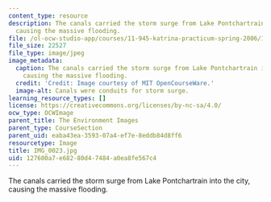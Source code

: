 ```yaml
---
content_type: resource
description: The canals carried the storm surge from Lake Pontchartrain into the city,
  causing the massive flooding.
file: /ol-ocw-studio-app/courses/11-945-katrina-practicum-spring-2006/127600a7e68280d47484a0ea8fe567c4_IMG_0023.jpg
file_size: 22527
file_type: image/jpeg
image_metadata:
  caption: The canals carried the storm surge from Lake Pontchartrain into the city,
    causing the massive flooding.
  credit: 'Credit: Image courtesy of MIT OpenCourseWare.'
  image-alt: Canals were conduits for storm surge.
learning_resource_types: []
license: https://creativecommons.org/licenses/by-nc-sa/4.0/
ocw_type: OCWImage
parent_title: The Environment Images
parent_type: CourseSection
parent_uid: eaba43ea-3593-07a4-ef7e-8eddb84d8ff6
resourcetype: Image
title: IMG_0023.jpg
uid: 127600a7-e682-80d4-7484-a0ea8fe567c4
---
```

The canals carried the storm surge from Lake Pontchartrain into the city, causing the massive flooding.